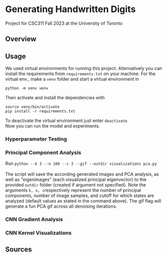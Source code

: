 # Generating Handwritten Digits
Project for CSC311 Fall 2023 at the University of Toronto
## Overview
## Usage
We used virtual environments for running this project. Alternatively you can install the requirements from `requirements.txt` on your machine. For the virtual env., make a `venv` folder and start a virtual environment in 
```
python -m venv venv
```
Then activate and install the dependencies with 
```
source venv/bin/activate
pip install -r requirements.txt
```
To deactivate the virtual environment just enter `deactivate` <br>
Now you can run the model and experiments. 
### Hyperparameter Testing
### Principal Component Analysis
Run `python --k 3 --n 100 --c 3 --gif --outdir visualizations pca.py`  <br></br>The script will save the according generated images and PCA analysis, as well as "eigenimages" (each visualized principal eigenvector) to the provided `outdir` folder (created if argument not specified). Note the arguments `k, n, c`respectively represent the number of principal components, number of image samples, and cutoff for which states are analyzed (default values as stated in the command above). The gif flag will generate a fun PCA gif across all denoising iterations.
### CNN Gradient Analysis
### CNN Kernel Visualizations


<h2>Sources</h2>
